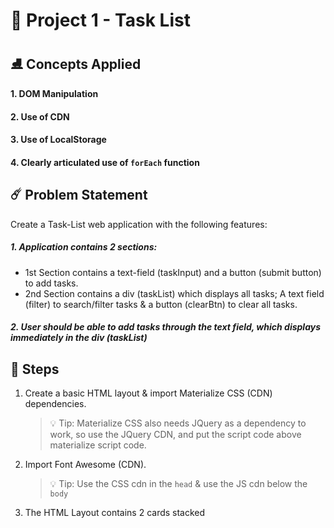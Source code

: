 # 🏓 Project 1 - Task List

## ⛸ Concepts Applied

#### 1. DOM Manipulation

#### 2. Use of CDN

#### 3. Use of LocalStorage

#### 4. Clearly articulated use of `forEach` function

## ☄️ Problem Statement

Create a Task-List web application with the following features:

##### 1. Application contains 2 sections:

- 1st Section contains a text-field (taskInput) and a button (submit button) to add tasks.
- 2nd Section contains a div (taskList) which displays all tasks; A text field (filter) to search/filter tasks & a button (clearBtn) to clear all tasks.

##### 2. User should be able to add tasks through the text field, which displays immediately in the div (taskList)

## 🌮 Steps

1. Create a basic HTML layout & import Materialize CSS (CDN) dependencies.

   > 💡 Tip: Materialize CSS also needs JQuery as a dependency to work, so use the JQuery CDN, and put the script code above materialize script code.

2. Import Font Awesome (CDN).

   > 💡 Tip: Use the CSS cdn in the `head` & use the JS cdn below the `body`

3. The HTML Layout contains 2 cards stacked
